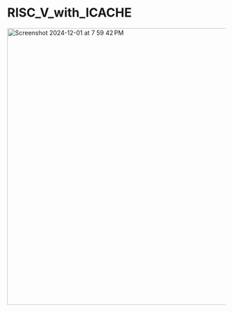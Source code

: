 # RISC_V_with_ICACHE


<img width="640" alt="Screenshot 2024-12-01 at 7 59 42 PM" src="https://github.com/user-attachments/assets/a1ae9b8f-9d4e-409c-b46c-f81cb15035bf">
